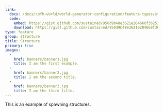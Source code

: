```yaml
---
link:
  docs: /docs/cofh-world/world-generator-configuration/feature-types/structure/
  code:
    embed: https://gist.github.com/sustained/950d9b48e3621e284668f362529e2a74.js
    download: https://gist.github.com/sustained/950d9b48e3621e284668f362529e2a74/archive/4c39c60e0d125224d2b3b99dee5b9ce8a75adc31.zip
type: feature
group: structure
title: Structure
primary: true
images:
  -
    href: banners/banner1.jpg
    title: I am the first example.
  -
    href: banners/banner2.jpg
    title: I am the second title.
  -
    href: banners/banner3.jpg
    title: I am the third title.
---
```


This is an example of spawning structures.

